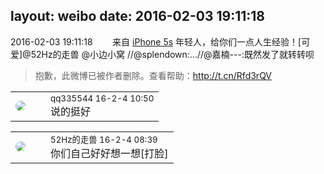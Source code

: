 layout: weibo
date: 2016-02-03 19:11:18
---
<meta name="referrer" content="no-referrer" />

2016-02-03 19:11:18  &nbsp;&nbsp;&nbsp;&nbsp;&nbsp;&nbsp; 来自 <a href="sinaweibo://customweibosource" rel="nofollow">iPhone 5s</a>
年轻人，给你们一点人生经验！[可爱]@52Hz的走兽 @小边小窝  //@splendown:…//@嘉楠---:既然发了就转转呗
>  抱歉，此微博已被作者删除。查看帮助：http://t.cn/Rfd3rQV

<table style="width: 100%;">
  <tr>
    <td style="width: 40px;"><img style="border-radius:50%" src="https://tva4.sinaimg.cn/crop.0.0.180.180.50/7d25944djw1e8qgp5bmzyj2050050aa8.jpg?KID=imgbed,tva&Expires=1624464141&ssig=K3x2jOat%2FP"></td>
    <td colspan="2"><small>qq335544 16-2-4 10:50</small><br/>说的挺好</td>
  </tr>
</table>

<table style="width: 100%;">
  <tr>
    <td style="width: 40px;"><img style="border-radius:50%" src="https://tva4.sinaimg.cn/crop.0.0.180.180.50/8beaf773jw1e8qgp5bmzyj2050050aa8.jpg?KID=imgbed,tva&Expires=1624464141&ssig=q55hDnJLTn"></td>
    <td colspan="2"><small>52Hz的走兽 16-2-4 08:39</small><br/>你们自己好好想一想[打脸]</td>
  </tr>
</table>
